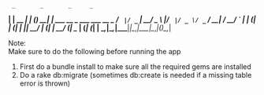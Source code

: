   	 _       _       _     _                           
  __| | __ _| |_ ___(_) __| | ___  __ _ ___   ___ __ _ 
 / _` |/ _` | __/ _ \ |/ _` |/ _ \/ _` / __| / __/ _` |
| (_| | (_| | ||  __/ | (_| |  __/ (_| \__ \| (_| (_| |
 \__,_|\__,_|\__\___|_|\__,_|\___|\__,_|___(_)___\__,_|


Note:  
Make sure to do the following before running the app
1) First do a bundle install to make sure all the required gems are installed
2) Do a rake db:migrate (sometimes db:create is needed if a missing table error is thrown)

